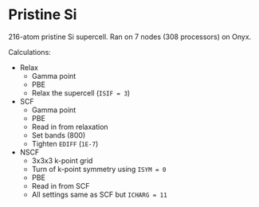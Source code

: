 # Pristine Si

216-atom pristine Si supercell. Ran on 7 nodes (308 processors) on Onyx.

Calculations:
* Relax
  * Gamma point
  * PBE
  * Relax the supercell (`ISIF = 3`)
* SCF
  * Gamma point
  * PBE
  * Read in from relaxation
  * Set bands (800)
  * Tighten `EDIFF` (`1E-7`)
* NSCF
  * 3x3x3 k-point grid
  * Turn of k-point symmetry using `ISYM = 0`
  * PBE
  * Read in from SCF
  * All settings same as SCF but `ICHARG = 11`
